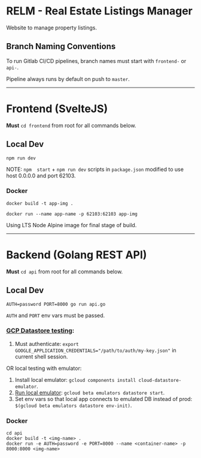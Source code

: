 # RELM - Real Estate Listings Manager

Website to manage property listings. 

## Branch Naming Conventions

To run Gitlab CI/CD pipelines, branch names must start with `frontend-` or `api-`. 

Pipeline always runs by default on push to `master`.

---

# Frontend (SvelteJS)

**Must** `cd frontend` from root for all commands below.

## Local Dev

`npm run dev`

NOTE: `npm  start` + `npm run dev` scripts in `package.json` modified to use host 0.0.0.0 and port 62103.

### Docker

`docker build -t app-img .`

`docker run --name app-name -p 62103:62103 app-img`

Using LTS Node Alpine image for final stage of build.

---

# Backend (Golang REST API)

**Must** `cd api` from root for all commands below.

## Local Dev

`AUTH=password PORT=8000 go run api.go`

`AUTH` and `PORT` env vars must be passed.

### [GCP Datastore testing](https://cloud.google.com/datastore/docs/reference/libraries#client-libraries-install-go):

1. Must authenticate: `export GOOGLE_APPLICATION_CREDENTIALS="/path/to/auth/my-key.json"` in current shell session.

OR local testing with emulator:

1. Install local emulator: `gcloud components install cloud-datastore-emulator`.
2. [Run local emulator](https://cloud.google.com/datastore/docs/tools/datastore-emulator): `gcloud beta emulators datastore start`.
3. Set env vars so that local app connects to emulated DB instead of prod: `$(gcloud beta emulators datastore env-init)`.

### Docker

```
cd api
docker build -t <img-name> .
docker run -e AUTH=password -e PORT=8000 --name <container-name> -p 8000:8000 <img-name>
```
